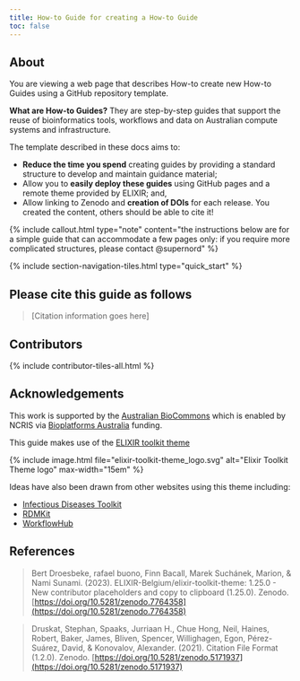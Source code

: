 ```yaml
---
title: How-to Guide for creating a How-to Guide
toc: false
---
```



## About

You are viewing a web page that describes How-to create new How-to Guides using a GitHub repository template. 

**What are How-to Guides?** They are step-by-step guides that support the reuse of bioinformatics tools, workflows and data on Australian compute systems and infrastructure.

The template described in these docs aims to:
- **Reduce the time you spend** creating guides by providing a standard structure to develop and maintain guidance material;
- Allow you to **easily deploy these guides** using GitHub pages and a remote theme provided by ELIXIR; and,
- Allow linking to Zenodo and **creation of DOIs** for each release. You created the content, others should be able to cite it!

{% include callout.html type="note" content="the instructions below are for a simple guide that can accommodate a few pages only: if you require more complicated structures, please contact @supernord" %}

{% include section-navigation-tiles.html type="quick_start" %}

## Please cite this guide as follows

> [Citation information goes here]


## Contributors

{% include contributor-tiles-all.html %}


## Acknowledgements

This work is supported by the [Australian BioCommons](https://www.biocommons.org.au/) which is enabled by NCRIS via [Bioplatforms Australia](https://bioplatforms.com/) funding.

This guide makes use of the [ELIXIR toolkit theme](https://github.com/ELIXIR-Belgium/elixir-toolkit-theme)

{% include image.html file="elixir-toolkit-theme_logo.svg" alt="Elixir Toolkit Theme logo" max-width="15em" %}

Ideas have also been drawn from other websites using this theme including:
- [Infectious Diseases Toolkit](https://www.infectious-diseases-toolkit.org/)
- [RDMKit](https://rdmkit.elixir-europe.org/)
- [WorkflowHub](https://about.workflowhub.eu/)


## References

> Bert Droesbeke, rafael buono, Finn Bacall, Marek Suchánek, Marion, & Nami Sunami. (2023). ELIXIR-Belgium/elixir-toolkit-theme: 1.25.0 - New contributor placeholders and copy to clipboard (1.25.0). Zenodo. [https://doi.org/10.5281/zenodo.7764358](https://doi.org/10.5281/zenodo.7764358)

> Druskat, Stephan, Spaaks, Jurriaan H., Chue Hong, Neil, Haines, Robert, Baker, James, Bliven, Spencer, Willighagen, Egon, Pérez-Suárez, David, & Konovalov, Alexander. (2021). Citation File Format (1.2.0). Zenodo. [https://doi.org/10.5281/zenodo.5171937](https://doi.org/10.5281/zenodo.5171937)
 
 
